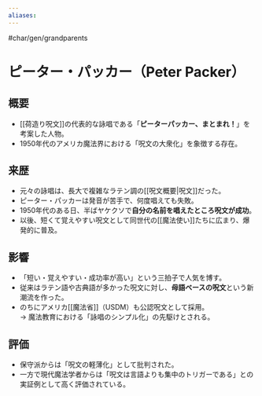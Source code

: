 ```yaml
---
aliases:
---
```

#char/gen/grandparents 
# ピーター・パッカー（Peter Packer）

## 概要
- [[荷造り呪文]]の代表的な詠唱である「**ピーターパッカー、まとまれ！**」を考案した人物。
- 1950年代のアメリカ魔法界における「呪文の大衆化」を象徴する存在。

## 来歴
- 元々の詠唱は、長大で複雑なラテン調の[[呪文概要|呪文]]だった。
- ピーター・パッカーは発音が苦手で、何度唱えても失敗。
- 1950年代のある日、半ばヤケクソで**自分の名前を唱えたところ呪文が成功**。
- 以後、短くて覚えやすい呪文として同世代の[[魔法使い]]たちに広まり、爆発的に普及。

## 影響
- 「短い・覚えやすい・成功率が高い」という三拍子で人気を博す。
- 従来はラテン語や古典語が多かった呪文に対し、**母語ベースの呪文**という新潮流を作った。
- のちにアメリカ[[魔法省]]（USDM）も公認呪文として採用。  
  → 魔法教育における「詠唱のシンプル化」の先駆けとされる。

## 評価
- 保守派からは「呪文の軽薄化」として批判された。
- 一方で現代魔法学者からは「呪文は言語よりも集中のトリガーである」との実証例として高く評価されている。

